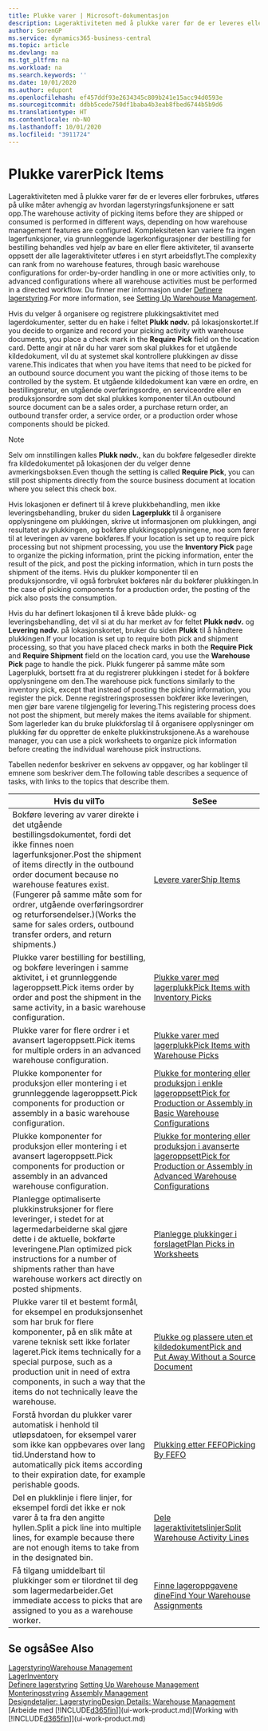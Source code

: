 ```yaml
---
title: Plukke varer | Microsoft-dokumentasjon
description: Lageraktiviteten med å plukke varer før de er leveres eller forbrukes, utføres på ulike måter avhengig av hvordan lagerstyringsfunksjonene er satt opp. Oppsettets kompleksitet kan variere fra ingen lagerfunksjoner, via grunnleggende lagerkonfigurasjoner der bestilling for bestilling behandles ved hjelp av bare en eller flere aktiviteter, til avanserte oppsett der alle lageraktiviteter utføres i en styrt arbeidsflyt.
author: SorenGP
ms.service: dynamics365-business-central
ms.topic: article
ms.devlang: na
ms.tgt_pltfrm: na
ms.workload: na
ms.search.keywords: ''
ms.date: 10/01/2020
ms.author: edupont
ms.openlocfilehash: ef457ddf93e2634345c809b241e15acc94d0593e
ms.sourcegitcommit: ddbb5cede750df1baba4b3eab8fbed6744b5b9d6
ms.translationtype: HT
ms.contentlocale: nb-NO
ms.lasthandoff: 10/01/2020
ms.locfileid: "3911724"
---
```

# <a name="pick-items"></a><span data-ttu-id="2911d-104">Plukke varer</span><span class="sxs-lookup"><span data-stu-id="2911d-104">Pick Items</span></span>

<span data-ttu-id="2911d-105">Lageraktiviteten med å plukke varer før de er leveres eller forbrukes, utføres på ulike måter avhengig av hvordan lagerstyringsfunksjonene er satt opp.</span><span class="sxs-lookup"><span data-stu-id="2911d-105">The warehouse activity of picking items before they are shipped or consumed is performed in different ways, depending on how warehouse management features are configured.</span></span> <span data-ttu-id="2911d-106">Kompleksiteten kan variere fra ingen lagerfunksjoner, via grunnleggende lagerkonfigurasjoner der bestilling for bestilling behandles ved hjelp av bare en eller flere aktiviteter, til avanserte oppsett der alle lageraktiviteter utføres i en styrt arbeidsflyt.</span><span class="sxs-lookup"><span data-stu-id="2911d-106">The complexity can rank from no warehouse features, through basic warehouse configurations for order-by-order handling in one or more activities only, to advanced configurations where all warehouse activities must be performed in a directed workflow.</span></span> <span data-ttu-id="2911d-107">Du finner mer informasjon under [Definere lagerstyring](warehouse-setup-warehouse.md).</span><span class="sxs-lookup"><span data-stu-id="2911d-107">For more information, see [Setting Up Warehouse Management](warehouse-setup-warehouse.md).</span></span>

<span data-ttu-id="2911d-108">Hvis du velger å organisere og registrere plukkingsaktivitet med lagerdokumenter, setter du en hake i feltet **Plukk nødv.** på lokasjonskortet.</span><span class="sxs-lookup"><span data-stu-id="2911d-108">If you decide to organize and record your picking activity with warehouse documents, you place a check mark in the **Require Pick** field on the location card.</span></span> <span data-ttu-id="2911d-109">Dette angir at når du har varer som skal plukkes for et utgående kildedokument, vil du at systemet skal kontrollere plukkingen av disse varene.</span><span class="sxs-lookup"><span data-stu-id="2911d-109">This indicates that when you have items that need to be picked for an outbound source document you want the picking of those items to be controlled by the system.</span></span> <span data-ttu-id="2911d-110">Et utgående kildedokument kan være en ordre, en bestillingsretur, en utgående overføringsordre, en serviceordre eller en produksjonsordre som det skal plukkes komponenter til.</span><span class="sxs-lookup"><span data-stu-id="2911d-110">An outbound source document can be a sales order, a purchase return order, an outbound transfer order, a service order, or a production order whose components should be picked.</span></span>

> [!NOTE]
> <span data-ttu-id="2911d-111">Selv om innstillingen kalles **Plukk nødv.**, kan du bokføre følgesedler direkte fra kildedokumentet på lokasjonen der du velger denne avmerkingsboksen.</span><span class="sxs-lookup"><span data-stu-id="2911d-111">Even though the setting is called **Require Pick**, you can still post shipments directly from the source business document at location where you select this check box.</span></span>

<span data-ttu-id="2911d-112">Hvis lokasjonen er definert til å kreve plukkbehandling, men ikke leveringsbehandling, bruker du siden **Lagerplukk** til å organisere opplysningene om plukkingen, skrive ut informasjonen om plukkingen, angi resultatet av plukkingen, og bokføre plukkingsopplysningene, noe som fører til at leveringen av varene bokføres.</span><span class="sxs-lookup"><span data-stu-id="2911d-112">If your location is set up to require pick processing but not shipment processing, you use the **Inventory Pick** page to organize the picking information, print the picking information, enter the result of the pick, and post the picking information, which in turn posts the shipment of the items.</span></span> <span data-ttu-id="2911d-113">Hvis du plukker komponenter til en produksjonsordre, vil også forbruket bokføres når du bokfører plukkingen.</span><span class="sxs-lookup"><span data-stu-id="2911d-113">In the case of picking components for a production order, the posting of the pick also posts the consumption.</span></span>

<span data-ttu-id="2911d-114">Hvis du har definert lokasjonen til å kreve både plukk- og leveringsbehandling, det vil si at du har merket av for feltet **Plukk nødv.** og **Levering nødv.** på lokasjonskortet, bruker du siden **Plukk** til å håndtere plukkingen.</span><span class="sxs-lookup"><span data-stu-id="2911d-114">If your location is set up to require both pick and shipment processing, so that you have placed check marks in both the **Require Pick** and **Require Shipment** field on the location card, you use the **Warehouse Pick** page to handle the pick.</span></span> <span data-ttu-id="2911d-115">Plukk fungerer på samme måte som Lagerplukk, bortsett fra at du registrerer plukkingen i stedet for å bokføre opplysningene om den.</span><span class="sxs-lookup"><span data-stu-id="2911d-115">The warehouse pick functions similarly to the inventory pick, except that instead of posting the picking information, you register the pick.</span></span> <span data-ttu-id="2911d-116">Denne registreringsprosessen bokfører ikke leveringen, men gjør bare varene tilgjengelig for levering.</span><span class="sxs-lookup"><span data-stu-id="2911d-116">This registering process does not post the shipment, but merely makes the items available for shipment.</span></span> <span data-ttu-id="2911d-117">Som lagerleder kan du bruke plukkforslag til å organisere opplysninger om plukking før du oppretter de enkelte plukkinstruksjonene.</span><span class="sxs-lookup"><span data-stu-id="2911d-117">As a warehouse manager, you can use a pick worksheets to organize pick information before creating the individual warehouse pick instructions.</span></span>

<span data-ttu-id="2911d-118">Tabellen nedenfor beskriver en sekvens av oppgaver, og har koblinger til emnene som beskriver dem.</span><span class="sxs-lookup"><span data-stu-id="2911d-118">The following table describes a sequence of tasks, with links to the topics that describe them.</span></span>   

|<span data-ttu-id="2911d-119">**Hvis du vil**</span><span class="sxs-lookup"><span data-stu-id="2911d-119">**To**</span></span>|<span data-ttu-id="2911d-120">**Se**</span><span class="sxs-lookup"><span data-stu-id="2911d-120">**See**</span></span>|
|------------|-------------|  
|<span data-ttu-id="2911d-121">Bokføre levering av varer direkte i det utgående bestillingsdokumentet, fordi det ikke finnes noen lagerfunksjoner.</span><span class="sxs-lookup"><span data-stu-id="2911d-121">Post the shipment of items directly in the outbound order document because no warehouse features exist.</span></span> <span data-ttu-id="2911d-122">(Fungerer på samme måte som for ordrer, utgående overføringsordrer og returforsendelser.)</span><span class="sxs-lookup"><span data-stu-id="2911d-122">(Works the same for sales orders, outbound transfer orders, and return shipments.)</span></span>|[<span data-ttu-id="2911d-123">Levere varer</span><span class="sxs-lookup"><span data-stu-id="2911d-123">Ship Items</span></span>](warehouse-how-ship-items.md)|  
|<span data-ttu-id="2911d-124">Plukke varer bestilling for bestilling, og bokføre leveringen i samme aktivitet, i et grunnleggende lageroppsett.</span><span class="sxs-lookup"><span data-stu-id="2911d-124">Pick items order by order and post the shipment in the same activity, in a basic warehouse configuration.</span></span>|[<span data-ttu-id="2911d-125">Plukke varer med lagerplukk</span><span class="sxs-lookup"><span data-stu-id="2911d-125">Pick Items with Inventory Picks</span></span>](warehouse-how-to-pick-items-with-inventory-picks.md)|
|<span data-ttu-id="2911d-126">Plukke varer for flere ordrer i et avansert lageroppsett.</span><span class="sxs-lookup"><span data-stu-id="2911d-126">Pick items for multiple orders in an advanced warehouse configuration.</span></span>|[<span data-ttu-id="2911d-127">Plukke varer med lagerplukk</span><span class="sxs-lookup"><span data-stu-id="2911d-127">Pick Items with Warehouse Picks</span></span>](warehouse-how-to-pick-items-for-warehouse-shipment.md)|  
|<span data-ttu-id="2911d-128">Plukke komponenter for produksjon eller montering i et grunnleggende lageroppsett.</span><span class="sxs-lookup"><span data-stu-id="2911d-128">Pick components for production or assembly in a basic warehouse configuration.</span></span>|[<span data-ttu-id="2911d-129">Plukke for montering eller produksjon i enkle lageroppsett</span><span class="sxs-lookup"><span data-stu-id="2911d-129">Pick for Production or Assembly in Basic Warehouse Configurations</span></span>](warehouse-how-to-pick-for-production.md)|
|<span data-ttu-id="2911d-130">Plukke komponenter for produksjon eller montering i et avansert lageroppsett.</span><span class="sxs-lookup"><span data-stu-id="2911d-130">Pick components for production or assembly in an advanced warehouse configuration.</span></span>|[<span data-ttu-id="2911d-131">Plukke for montering eller produksjon i avanserte lageroppsett</span><span class="sxs-lookup"><span data-stu-id="2911d-131">Pick for Production or Assembly in Advanced Warehouse Configurations</span></span>](warehouse-how-to-pick-for-internal-operations-in-advanced-warehousing.md)|  
|<span data-ttu-id="2911d-132">Planlegge optimaliserte plukkinstruksjoner for flere leveringer, i stedet for at lagermedarbeiderne skal gjøre dette i de aktuelle, bokførte leveringene.</span><span class="sxs-lookup"><span data-stu-id="2911d-132">Plan optimized pick instructions for a number of shipments rather than have warehouse workers act directly on posted shipments.</span></span>|[<span data-ttu-id="2911d-133">Planlegge plukkinger i forslaget</span><span class="sxs-lookup"><span data-stu-id="2911d-133">Plan Picks in Worksheets</span></span>](warehouse-how-to-plan-picks-in-worksheets.md)|  
|<span data-ttu-id="2911d-134">Plukke varer til et bestemt formål, for eksempel en produksjonsenhet som har bruk for flere komponenter, på en slik måte at varene teknisk sett ikke forlater lageret.</span><span class="sxs-lookup"><span data-stu-id="2911d-134">Pick items technically for a special purpose, such as a production unit in need of extra components, in such a way that the items do not technically leave the warehouse.</span></span>|[<span data-ttu-id="2911d-135">Plukke og plassere uten et kildedokument</span><span class="sxs-lookup"><span data-stu-id="2911d-135">Pick and Put Away Without a Source Document</span></span>](warehouse-how-to-create-put-aways-from-internal-put-aways.md)|
|<span data-ttu-id="2911d-136">Forstå hvordan du plukker varer automatisk i henhold til utløpsdatoen, for eksempel varer som ikke kan oppbevares over lang tid.</span><span class="sxs-lookup"><span data-stu-id="2911d-136">Understand how to automatically pick items according to their expiration date, for example perishable goods.</span></span>|[<span data-ttu-id="2911d-137">Plukking etter FEFO</span><span class="sxs-lookup"><span data-stu-id="2911d-137">Picking By FEFO</span></span>](warehouse-picking-by-fefo.md)|
|<span data-ttu-id="2911d-138">Del en plukklinje i flere linjer, for eksempel fordi det ikke er nok varer å ta fra den angitte hyllen.</span><span class="sxs-lookup"><span data-stu-id="2911d-138">Split a pick line into multiple lines, for example because there are not enough items to take from in the designated bin.</span></span>|[<span data-ttu-id="2911d-139">Dele lageraktivitetslinjer</span><span class="sxs-lookup"><span data-stu-id="2911d-139">Split Warehouse Activity Lines</span></span>](warehouse-how-to-split-warehouse-activity-lines.md)|
|<span data-ttu-id="2911d-140">Få tilgang umiddelbart til plukkinger som er tilordnet til deg som lagermedarbeider.</span><span class="sxs-lookup"><span data-stu-id="2911d-140">Get immediate access to picks that are assigned to you as a warehouse worker.</span></span>|[<span data-ttu-id="2911d-141">Finne lageroppgavene dine</span><span class="sxs-lookup"><span data-stu-id="2911d-141">Find Your Warehouse Assignments</span></span>](warehouse-how-to-find-your-warehouse-assignments.md)|  

## <a name="see-also"></a><span data-ttu-id="2911d-142">Se også</span><span class="sxs-lookup"><span data-stu-id="2911d-142">See Also</span></span>  
[<span data-ttu-id="2911d-143">Lagerstyring</span><span class="sxs-lookup"><span data-stu-id="2911d-143">Warehouse Management</span></span>](warehouse-manage-warehouse.md)  
[<span data-ttu-id="2911d-144">Lager</span><span class="sxs-lookup"><span data-stu-id="2911d-144">Inventory</span></span>](inventory-manage-inventory.md)  
<span data-ttu-id="2911d-145">[Definere lagerstyring](warehouse-setup-warehouse.md)   </span><span class="sxs-lookup"><span data-stu-id="2911d-145">[Setting Up Warehouse Management](warehouse-setup-warehouse.md)   </span></span>  
<span data-ttu-id="2911d-146">[Monteringsstyring](assembly-assemble-items.md)  </span><span class="sxs-lookup"><span data-stu-id="2911d-146">[Assembly Management](assembly-assemble-items.md)  </span></span>  
[<span data-ttu-id="2911d-147">Designdetaljer: Lagerstyring</span><span class="sxs-lookup"><span data-stu-id="2911d-147">Design Details: Warehouse Management</span></span>](design-details-warehouse-management.md)  
<span data-ttu-id="2911d-148">[Arbeide med [!INCLUDE[d365fin](includes/d365fin_md.md)]](ui-work-product.md)</span><span class="sxs-lookup"><span data-stu-id="2911d-148">[Working with [!INCLUDE[d365fin](includes/d365fin_md.md)]](ui-work-product.md)</span></span>

